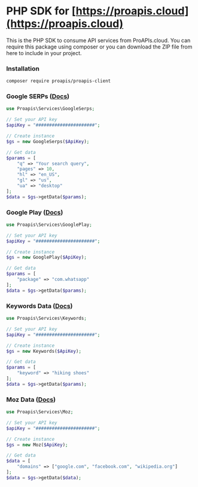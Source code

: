 # PHP SDK for [https://proapis.cloud](https://proapis.cloud)

This is the PHP SDK to consume API services from ProAPIs.cloud. You can require this package using composer or you can download the ZIP file from here to include in your project.

### Installation

```bash
composer require proapis/proapis-client
```

### Google SERPs ([Docs](https://proapis.cloud/apis/google-serps-api/))

```php
use Proapis\Services\GoogleSerps;

// Set your API key
$apiKey = "######################";

// Create instance
$gs = new GoogleSerps($ApiKey);

// Get data
$params = [
    "q" => "Your search query",
    "pages" => 10,
    "hl" => "en_US",
    "gl" => "us",
    "ua" => "desktop"
];
$data = $gs->getData($params);
```

### Google Play ([Docs](https://proapis.cloud/apis/google-play-api/))

```php
use Proapis\Services\GooglePlay;

// Set your API key
$apiKey = "######################";

// Create instance
$gs = new GooglePlay($ApiKey);

// Get data
$params = [
    "package" => "com.whatsapp"
];
$data = $gs->getData($params);
```

### Keywords Data ([Docs](https://proapis.cloud/apis/google-keyword-planner-api/))

```php
use Proapis\Services\Keywords;

// Set your API key
$apiKey = "######################";

// Create instance
$gs = new Keywords($ApiKey);

// Get data
$params = [
    "keyword" => "hiking shoes"
];
$data = $gs->getData($params);
```

### Moz Data ([Docs](https://proapis.cloud/apis/moz-api/))

```php
use Proapis\Services\Moz;

// Set your API key
$apiKey = "######################";

// Create instance
$gs = new Moz($ApiKey);

// Get data
$data = [
    "domains" => ["google.com", "facebook.com", "wikipedia.org"]
];
$data = $gs->getData($data);
```